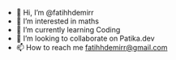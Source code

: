 - 👋 Hi, I’m @fatihhdemirr
- 👀 I’m interested in maths
- 🌱 I’m currently learning Coding
- 💞️ I’m looking to collaborate on Patika.dev
- 📫 How to reach me fatihhdemirr@gmail.com
<!---
fatihhdemirr/fatihhdemirr is a ✨ special ✨ repository because its `README.md` (this file) appears on your GitHub profile.
You can click the Preview link to take a look at your changes.
--->
